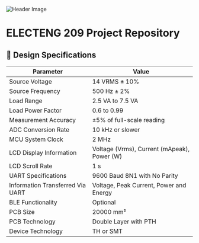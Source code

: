 ![Header Image](https://github.com/ee209-2020class/ee209-2020class.github.io/blob/master/ExtraInfo/logo.png)

# ELECTENG 209 Project Repository



## 🎯 Design Specifications

| Parameter                        | Value                                       |
| -------------------------------- | ------------------------------------------- |
| Source Voltage                   | 14 VRMS ± 10%                               |
| Source Frequency                 | 500 Hz ± 2%                                 |
| Load Range                       | 2.5 VA to 7.5 VA                            |
| Load Power Factor                | 0.6 to 0.99                                 |
| Measurement Accuracy             | ±5% of full-scale reading                   |
| ADC Conversion Rate              | 10 kHz or slower                            |
| MCU System Clock                 | 2 MHz                                       |
| LCD Display Information          | Voltage (Vrms), Current (mApeak), Power (W) |
| LCD Scroll Rate                  | 1 s                                         |
| UART Specifications              | 9600 Baud 8N1 with No Parity                |
| Information Transferred Via UART | Voltage, Peak Current, Power and Energy     |
| BLE Functionality                | Optional                                    |
| PCB Size                         | 20000 mm²                                   |
| PCB Technology                   | Double Layer with PTH                       |
| Device Technology                | TH or SMT                                   |

